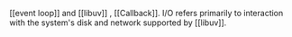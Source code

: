[[event loop]] and [[libuv]] , [[Callback]].
I/O refers primarily to interaction with the system's disk and network supported by [[libuv]].